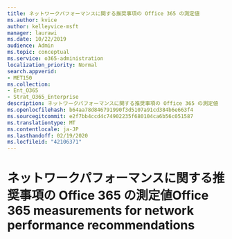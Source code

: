 ```yaml
---
title: ネットワークパフォーマンスに関する推奨事項の Office 365 の測定値
ms.author: kvice
author: kelleyvice-msft
manager: laurawi
ms.date: 10/22/2019
audience: Admin
ms.topic: conceptual
ms.service: o365-administration
localization_priority: Normal
search.appverid:
- MET150
ms.collection:
- Ent_O365
- Strat_O365_Enterprise
description: ネットワークパフォーマンスに関する推奨事項の Office 365 の測定値
ms.openlocfilehash: b64aa78d846791990f3d5107a91cd384b6e663f4
ms.sourcegitcommit: e2f7bb4ccd4c74902235f680104ca6b56c051587
ms.translationtype: MT
ms.contentlocale: ja-JP
ms.lasthandoff: 02/19/2020
ms.locfileid: "42106371"
---
```

# <a name="office-365-measurements-for-network-performance-recommendations"></a><span data-ttu-id="f8d8f-103">ネットワークパフォーマンスに関する推奨事項の Office 365 の測定値</span><span class="sxs-lookup"><span data-stu-id="f8d8f-103">Office 365 measurements for network performance recommendations</span></span>
